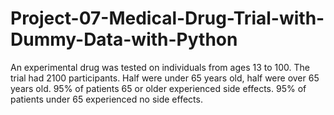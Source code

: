 # Project-07-Medical-Drug-Trial-with-Dummy-Data-with-Python
An experimental drug was tested on individuals from ages 13 to 100. The trial had 2100 participants. Half were under 65 years old, half were over 65 years old. 95% of patients 65 or older experienced side effects. 95% of patients under 65 experienced no side effects.
